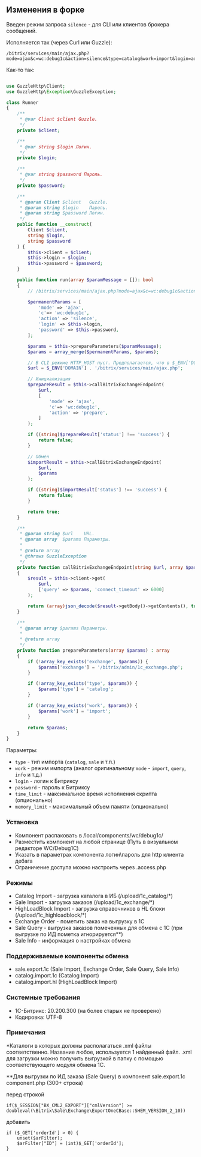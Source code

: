 ## Изменения в форке

Введен режим запроса `silence` - для CLI или клиентов брокера сообщений.

Исполняется так (через Curl или Guzzle):

```
/bitrix/services/main/ajax.php?mode=ajax&c=wc:debug1c&action=silence&type=catalog&work=import&login=admin&password=admin

```

Как-то так:

```php

use GuzzleHttp\Client;
use GuzzleHttp\Exception\GuzzleException;

class Runner
{
    /**
     * @var Client $client Guzzle.
     */
    private $client;

    /**
     * @var string $login Логин.
     */
    private $login;

    /**
     * @var string $password Пароль.
     */
    private $password;

    /**
     * @param Client $client   Guzzle.
     * @param string $login    Пароль.
     * @param string $password Логин.
     */
    public function __construct(
        Client $client,
        string $login,
        string $password
    ) {
        $this->client = $client;
        $this->login = $login;
        $this->password = $password;
    }

    public function run(array $paramMessage = []): bool
    {
        // /bitrix/services/main/ajax.php?mode=ajax&c=wc:debug1c&action=init&silence=Y&type=catalog&work=import&login=admin&password=admin

        $permanentParams = [
            'mode' => 'ajax',
            'c'=> 'wc:debug1c',
            'action' => 'silence',
            'login' => $this->login,
            'password' => $this->password,
        ];

        $params = $this->prepareParameters($paramMessage);
        $params = array_merge($permanentParams, $params);

        // В CLI режиме HTTP_HOST пуст. Предполагается, что в $_ENV['DOMAIN'] лежит то, что надо.
        $url = $_ENV['DOMAIN'] . '/bitrix/services/main/ajax.php';

        // Инициализация
        $prepareResult = $this->callBitrixExchangeEndpoint(
            $url,
            [
                'mode' => 'ajax',
                'c'=> 'wc:debug1c',
                'action' => 'prepare',
            ]
        );

        if ((string)$prepareResult['status'] !== 'success') {
            return false;
        }

        // Обмен
        $importResult = $this->callBitrixExchangeEndpoint(
            $url,
            $params
        );

        if ((string)$importResult['status'] !== 'success') {
            return false;
        }

        return true;
    }

    /**
     * @param string $url    URL.
     * @param array  $params Параметры.
     *
     * @return array
     * @throws GuzzleException
     */
    private function callBitrixExchangeEndpoint(string $url, array $params) : array
    {
        $result = $this->client->get(
            $url,
            ['query' => $params, 'connect_timeout' => 6000]
        );

        return (array)json_decode($result->getBody()->getContents(), true);
    }

    /**
     * @param array $params Параметры.
     *
     * @return array
     */
    private function prepareParameters(array $params) : array
    {
        if (!array_key_exists('exchange', $params)) {
            $params['exchange'] = '/bitrix/admin/1c_exchange.php';
        }

        if (!array_key_exists('type', $params)) {
            $params['type'] = 'catalog';
        }

        if (!array_key_exists('work', $params)) {
            $params['work'] = 'import';
        }

        return $params;
    }
}
```

Параметры:

- `type` - тип импорта (`catalog`, `sale` и т.п.)
- `work` - режим импорта (аналог оригинальному `mode` - `import`, `query`, `info` и т.д.)
- `login` - логин к Битриксу
- `password` - пароль к Битриксу
- `time_limit` - максимальное время исполнения скрипта (опционально)
- `memory_limit` - максимальный объем памяти (опционально)

### Установка
* Компонент распаковать в /local/components/wc/debug1c/
* Разместить компонент на любой странице (Путь в визуальном редакторе WC/Debug1C)
* Указать в параметрах компонента логин\пароль для http клиента дебага
* Ограничение доступа можно настроить через .access.php

### Режимы
* Catalog Import - загрузка каталога в ИБ (/upload/1c_catalog/*)
* Sale Import - загрузка заказов (/upload/1c_exchange/*)
* HighLoadBlock Import - загрузка справочников в HL блоки (/upload/1c_highloadblock/*)
* Exchange Order - пометить заказ на выгрузку в 1С
* Sale Query - выгрузка заказов помеченных для обмена с 1С (при выгрузке по ИД пометка игнорируется**)
* Sale Info - информация о настройках обмена


### Поддерживаемые компоненты обмена
* sale.export.1c (Sale Import, Exchange Order, Sale Query, Sale Info)
* catalog.import.1c (Catalog Import)
* catalog.import.hl (HighLoadBlock Import)

### Системные требования
* 1C-Битрикс: 20.200.300 (на более старых не проверено)
* Кодировка: UTF-8

### Примечания
*Каталоги в которых должны располагаться .xml файлы соответственно. Название любое, используется 1 найденный файл. .xml для загрузки можно получить выгрузкой в папку с помощью соответствующего модуля обмена 1С.

**Для выгрузки по ИД заказа (Sale Query) в компонент sale.export.1c component.php  (300+ строка)

перед строкой
```
if($_SESSION["BX_CML2_EXPORT"]["cmlVersion"] >= doubleval(\Bitrix\Sale\Exchange\ExportOneCBase::SHEM_VERSION_2_10))
```
добавить
```
if ($_GET['orderId'] > 0) {
    unset($arFilter);
    $arFilter["ID"] = (int)$_GET['orderId'];
}
```
